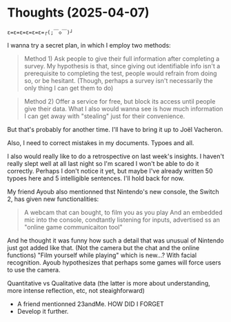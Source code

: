# Thoughts (2025-04-07)

    ε=ε=ε=ε=ε=ε=┌(;￣◇￣)┘

I wanna try a secret plan, in which I employ two methods:

> Method 1) 
> Ask people to give their full information after completing a survey. My hypothesis is that, since giving out identifiable info isn't a prerequisite to completing the test, people would refrain from doing so, or be hesitant. (Though, perhaps a survey isn't necessarily the only thing I can get them to do)

> Method 2) 
> Offer a service for free, but block its access until people give their data. What I also would wanna see is how much information I can get away with "stealing" just for their convenience.

But that's probably for another time. I'll have to bring it up to Joël Vacheron.

Also, I need to correct mistakes in my documents. Typoes and all.



I also would really like to do a retrospective on last week's insights.
I haven't really slept well at all last night so I'm scared I won't be able to do it correctly.
Perhaps I don't notice it yet, but maybe I've already written 50 typoes here and 5 intelligible sentences. I'll hold back for now.


My friend Ayoub also mentionned thst Nintendo's new console, the Switch 2, has given new functionalities:
> A webcam that can bought, to film you as you play
> And an embedded mic into the console, condtantly listening for inputs, advertised ss an "online game communicaiton tool"

And he thought it was funny how such a detail that was unusual of Nintendo just got added like that. (Not the camera but the chat and the online functions)
"Film yourself while playing" which is new...? With facial recognition. Ayoub hypothesizes that perhaps some games will force users to use the camera.


Quantitative vs Qualitative data (the latter is more about understanding, more intense reflection, etc, not steaighforward)

- A friend mentionned 23andMe. HOW DID I FORGET
- Develop it further.